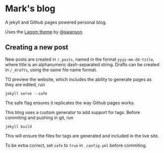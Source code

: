 # Mark's blog

A jekyll and Github pages powered personal blog.

Uses the [Lagom theme](https://github.com/swanson/lagom) by [@swanson](https://github.com/swanson).

## Creating a new post

New posts are created in `/_posts`, named in the format `yyyy-mm-dd-title`, where title is an alphanumeric dash-separated string.
Drafts can be created in `/_drafts`, using the same file name format.

TO preview the website, which includes the ability to generate pages as they are edited, run

    jekyll serve --safe

The safe flag ensures it replicates the way Github pages works.

This blog uses a custom generator to add support for tags. Before commiting and pushing in git, run

    jekyll build
    
This will ensure the files for tags are generated and included in the live site.

To be extra correct, set `safe` to `true` in `_config.yml` before commiting.